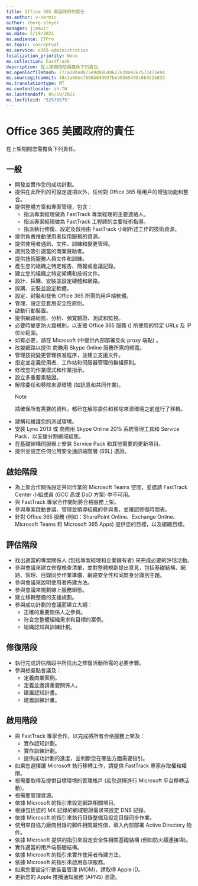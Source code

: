 ```yaml
---
title: Office 365 美國政府的責任
ms.author: v-bermic
author: rberg-steyer
manager: jimmuir
ms.date: 5/19/2021
ms.audience: ITPro
ms.topic: conceptual
ms.service: o365-administration
localization_priority: None
ms.collection: FastTrack
description: 在上架期間您需擔負下列責任。
ms.openlocfilehash: 771a28beda75e9d086d0627828a926c573472e94
ms.sourcegitcommit: 48c1a68ecf668b849037beb05b5490c6b922e833
ms.translationtype: MT
ms.contentlocale: zh-TW
ms.lasthandoff: 05/19/2021
ms.locfileid: "52570575"
---
```

# <a name="your-responsibilities-for-office-365-us-government"></a>Office 365 美國政府的責任

在上架期間您需擔負下列責任。
  
## <a name="general"></a>一般

- 開發並實作您的成功計劃。   
- 提供在此所列的可設定選項以外，任何對 Office 365 租用戶的增強功能和整合。    
- 提供整體方案和專案管理，包含：     
  - 指派專案經理做為 FastTrack 專案經理的主要連絡人。   
  - 指派專案經理做為 FastTrack 工程師的主要技術指導。  
  - 指派執行修復、設定及啟用由 FastTrack 小組所述工作的技術資源。   
- 提供負責推動使用者採用服務的資源。    
- 提供使用者通訊、文件、訓練和變更管理。    
- 識別及吸引適當的商業贊助者。     
- 提供技術服務人員文件和訓練。     
- 產生您的組織之特定報告、簡報或會議記錄。     
- 建立您的組織之特定架構和技術文件。     
- 設計、採購、安裝並設定硬體和網路。    
- 採購、安裝並設定軟體。     
- 設定、封裝和發佈 Office 365 所需的用戶端軟體。    
- 管理、設定並套用安全性原則。    
- 啟動行動裝置。    
- 提供網路組態、分析、頻寬驗證、測試和監視。 
- 必要時變更防火牆規則，以支援 Office 365 服務 () 所使用的特定 URLs 及 IP 位址範圍。
- 如有必要，請在 Microsoft (中提供內部部署反向 proxy 端點) 。     
- 改變網路以提供 商務用 Skype Online 服務所需的頻寬。   
- 管理技術變更管理核准程序，並建立支援文件。    
- 指定並定義使用者、工作站和伺服器管理的群組原則。    
- 修改您的作業模式和作業指示。   
- 設立多重要素驗證。   
- 解除委任和移除來源環境 (如訊息和共同作業)。 
    > [!NOTE]
    > 請確保所有需要的資料，都已在解除委任和移除來源環境之前進行了移轉。   
- 建構和維護您的測試環境。  
- 安裝 Lync 2013 或 商務用 Skype Online 2015 系統管理工具和 Service Pack，以支援分割網域組態。    
- 在基礎結構伺服器上安裝 Service Pack 和其他需要的更新項目。     
- 提供並設定任何公用安全通訊端階層 (SSL) 憑證。 
    
## <a name="initiate-phase"></a>啟始階段

- 為上架合作關係設定共同作業的 Microsoft Teams 空間，並邀請 FastTrack Center 小組成員 (GCC 高或 DoD 方案) 中不可用。   
- 與 FastTrack 專家合作開始將合格服務上架。    
- 參與專案啟動會議、管理並領導組織的參與者，並確認修復時間表。    
- 針對 Office 365 服務 (例如：SharePoint Online、Exchange Online、Microsoft Teams 和 Microsoft 365 Apps) 提供您的目標，以及組織目標。
    
## <a name="assess-phase"></a>評估階段

- 找出適當的專案關係人 (包括專案經理和企業擁有者) 來完成必要的評估活動。    
- 參與會議來建立修復檢查清單，並對整體規劃提出意見，包括基礎結構、網路、管理、目錄同步作業準備、網路安全性和同盟身分識別主題。 
- 參與會議來說明使用者佈建方法。     
- 參與會議來規劃線上服務組態。    
- 建立移轉整備的支援規劃。    
- 參與成功計劃的會議而建立大綱︰   
  - 正確的重要關係人之參與。   
  - 符合您整體組織需求和目標的案例。   
  - 組織認知與訓練計劃。
    
## <a name="remediate-phase"></a>修復階段

- 執行完成評估階段中所找出之修復活動所需的必要步驟。  
- 參與檢查點會議及：   
  - 定義商業案例。  
  - 定義並邀請重要關係人。  
  - 建置認知計畫。 
  - 建置訓練計畫。
    
## <a name="enable-phase"></a>啟用階段

- 與 FastTrack 專家合作，以完成將所有合格服務上架及：  
  - 實作認知計劃。   
  - 實作訓練計劃。   
  - 提供成功計劃的進度，並判斷您在哪些方面需要指引。  
- 如果您選擇讓 Microsoft 執行移轉工作，請提供 FastTrack 專家存取權和權限。   
- 視需要取得及提供目標環境的管理帳戶 (若您選擇進行 Microsoft 平台移轉活動)。    
- 視需要管理資源。     
- 依據 Microsoft 的指引來設定網路相關項目。    
- 根據包括您的 MX 記錄的網域驗證需求來設定 DNS 記錄。    
- 依據 Microsoft 的指引來執行目錄整備及設定目錄同步作業。   
- 使用來自協力廠商目錄的郵件相關屬性值，填入內部部署 Active Directory 物件。    
- 依據 Microsoft 提供的指引來設定安全性相關基礎結構 (例如防火牆連接埠)。    
- 實作適當的用戶端基礎結構。   
- 依據 Microsoft 的指引來實作使用者佈建方法。    
- 依據 Microsoft 的指引來啟用各項服務。    
- 如果您要設定行動裝置管理 (MDM)，請取得 Apple ID。   
- 更新您的 Apple 推播通知服務 (APNS) 憑證。
  
